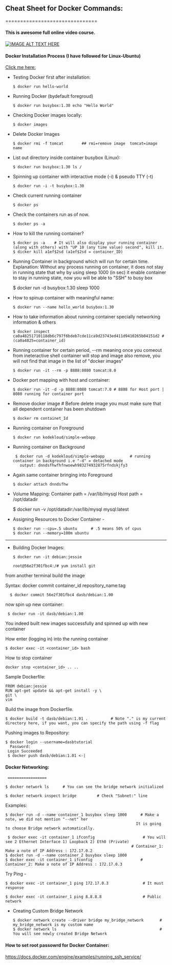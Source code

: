 ## Cheat Sheet for Docker Commands:
   ===============================

#### This is awesome full online video course.

[![IMAGE ALT TEXT HERE](http://img.youtube.com/vi/zJ6WbK9zFpI/0.jpg)](http://www.youtube.com/watch?v=zJ6WbK9zFpI)


#### Docker Installation Process (I have followed for Linux-Ubuntu)

[Click me here:](https://docs.docker.com/install)

* Testing Docker first after installation:

      $ docker run hello-world

* Running Docker (bydefault foregroud)

      $ docker run busybox:1.30 echo "Hello World"

* Checking Docker images locally:

      $ docker images

* Delete Docker Images

      $ docker rmi -f tomcat 		## rmi=remove image  tomcat=image name


* List out directory inside container busybox (Linux):

      $ docker run busybox:1.30 ls /


* Spinning up container with interactive mode (-i) & pseudo TTY (-t)

      $ docker run -i -t busybox:1.30


* Check current running container

      $ docker ps

* Check the containers run as of now.

      $ docker ps -a

* How to kill the running container?

      $ docker ps -a 	# It will also display your running container (along with others) with "UP 10 (any time value) second", kill it.
      $ dicker kill a1ef$2sd (a1ef$2sd = container_ID)


* Running Container in background which will run for certain time.
Explanation: Without any process running on container, it does not stay in running state that why by using sleep 1000 (in sec)
			it enable container to stay in running state, now you will be able to "SSH" to busy box

     $ docker run -d busybox:1.30 sleep 1000

* How to spinup container with meaningful name:

      $ docker run --name hello_world busybox:1.30


* How to take information about running container specially networking information & others

      $ docker inspect ca0a48251710118db6c797f6bdeb7cde11ca9d23743ed411d9410265b04151d2 # (ca0a4825=container_id)


* Running container for certain period, --rm meaning once you comeout from ineteractive shell
container will stop and image also remove, you will not find that image in the list of "docker images"

      $ docker run -it --rm -p 8888:8080 tomcat:8.0


* Docker port mapping with host and container:

      $ docker run -it -d -p 8888:8080 tomcat:7.0 # 8888 for Host port | 8080 running for container port

* Remove docker image             # Before delete image you must make sure that all dependent container has been shutdown

      $ docker rm containet_Id


* Running container on Foreground 

      $ docker run kodekloud/simple-webapp

* Running container on Background

       $ docker run -d kodekloud/simple-webapp           # running container in background i.e "-d" = detached mode
         output: dnndsfhwfhfnwoewh983274932875rfndskjfy3
  
* Again same container bringing into Foreground

      $ docker attach dnndsfhw


* Volume Mapping:
Container path = /var/lib/mysql    Host path = /opt/datadir

     $ docker run -v /opt/datadir:/var/lib/mysql mysql:latest


* Assigning Resources to Docker Container -

      $ docker run --cpu=.5 ubuntu		# .5 means 50% of cpus
      $ docker run --memory=100m ubuntu

-----------------------

* Building Docker Images:

      $ docker run -it debian:jessie

      root@56e2f301fbc4:/# yum install git

from another terminal build the image

Syntax: docker commit container_id repository_name:tag

      $ docker commit 56e2f301fbc4 dasb/debian:1.00

now spin up new container:

     $ docker run -it dasb/debian:1.00

You indeed built new images successfully and spinned up with new container


How enter (logging in) into the running container

    $ docker exec -it <container_id> bash


How to stop container

    docker stop <container_id> .. ..







Sample Dockerfile:

    FROM debian:jessie
    RUN apt-get update && apt-get install -y \
    git \
    vim


Build the image from Dockerfile.

    $ docker build -t dasb/debian:1.01 .          # Note "." is my current directory here, if you want, you can specify the path using -f flag



Pushing images to Repository:

    $ docker login --username=dasbtutorial
      Password:
     Login Succeeded
     $ docker push dasb/debian:1.01 <-|



#### Docker Networking:
     =================

    $ docker network ls      # You can see the bridge network initialized

    $ docker network inspect bridge         # Check "Subnet:" line

Examples:

    $ docker run -d --name container_1 busybox sleep 1000      # Make a note, we did not mention "--net" her
                                                             It is going to choose Bridge network automatically.
                                                             
     $ docker exec -it container_1 ifconfig                     # You will see 2 Ethernet Interface 1) Loopback 2) Eth0 (Private)
                                                           # Container_1: Make a note of IP Address : 172.17.0.2
    $ docket run -d --name container_2 busybox sleep 1000
    $ docker exec -it container_1 ifconfig                     # Container_2: Make a note of IP Address : 172.17.0.3

Try Ping -

    $ docker exec -it container_1 ping 172.17.0.3               # It must response

    $ docker exec -it container_1 ping 8.8.8.8                  # Public network



* Creating Custom Bridge Network

      $ docker network create --driver bridge my_bridge_network       # my_bridge_network is my custom name
      $ docker network ls                                             # You will see newly created Bridge Network



#### How to set root passowrd for Docker Container:
https://docs.docker.com/engine/examples/running_ssh_service/
